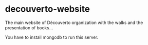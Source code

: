 # decouverto-website

The main website of Découverto organization with the walks and the presentation of books...

You have to install mongodb to run this server.
